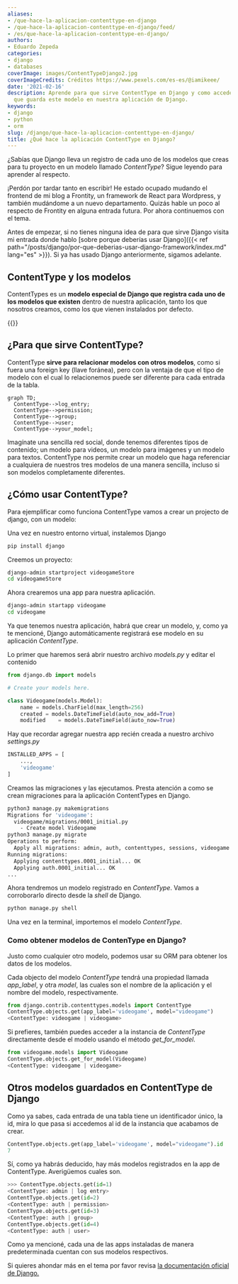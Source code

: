 ```yaml
---
aliases:
- /que-hace-la-aplicacion-contenttype-en-django
- /que-hace-la-aplicacion-contenttype-en-django/feed/
- /es/que-hace-la-aplicacion-contenttype-en-django/
authors:
- Eduardo Zepeda
categories:
- django
- databases
coverImage: images/ContentTypeDjango2.jpg
coverImageCredits: Créditos https://www.pexels.com/es-es/@iamikeee/
date: '2021-02-16'
description: Aprende para que sirve ContentType en Django y como acceder a la información
  que guarda este modelo en nuestra aplicación de Django.
keywords:
- django
- python
- orm
slug: /django/que-hace-la-aplicacion-contenttype-en-django/
title: ¿Qué hace la aplicación ContentType en Django?
---
```


¿Sabías que Django lleva un registro de cada uno de los modelos que creas para tu proyecto en un modelo llamado _ContentType_? Sigue leyendo para aprender al respecto.

¡Perdón por tardar tanto en escribir! He estado ocupado mudando el frontend de mi blog a Frontity, un framework de React para Wordpress, y también mudándome a un nuevo departamento. Quizás hable un poco al respecto de Frontity en alguna entrada futura. Por ahora continuemos con el tema.

Antes de empezar, si no tienes ninguna idea de para que sirve Django visita mi entrada donde hablo [sobre porque deberías usar Django]({{< ref path="/posts/django/por-que-deberias-usar-django-framework/index.md" lang="es" >}}). Si ya has usado Django anteriormente, sigamos adelante.

## ContentType y los modelos

ContentTypes es un **modelo especial de Django que registra cada uno de los modelos que existen** dentro de nuestra aplicación, tanto los que nosotros creamos, como los que vienen instalados por defecto.

{{<ad>}}

## ¿Para que sirve ContentType?

ContentType **sirve para relacionar modelos con otros modelos**, como si fuera una foreign key (llave foránea), pero con la ventaja de que el tipo de modelo con el cual lo relacionemos puede ser diferente para cada entrada de la tabla.

``` mermaid
graph TD;
  ContentType-->log_entry;
  ContentType-->permission;
  ContentType-->group;
  ContentType-->user;
  ContentType-->your_model;
```

Imagínate una sencilla red social, donde tenemos diferentes tipos de contenido; un modelo para videos, un modelo para imágenes y un modelo para textos. ContentType nos permite crear un modelo que haga referenciar a cualquiera de nuestros tres modelos de una manera sencilla, incluso si son modelos completamente diferentes.

## ¿Cómo usar ContentType?

Para ejemplificar como funciona ContentType vamos a crear un projecto de django, con un modelo:

Una vez en nuestro entorno virtual, instalemos Django

```bash
pip install django
```

Creemos un proyecto:

```bash
django-admin startproject videogameStore
cd videogameStore
```

Ahora crearemos una app para nuestra aplicación.

```bash
django-admin startapp videogame
cd videogame
```

Ya que tenemos nuestra aplicación, habrá que crear un modelo, y, como ya te mencioné, Django automáticamente registrará ese modelo en su aplicación _ContentType_.

Lo primer que haremos será abrir nuestro archivo _models.py_ y editar el contenido

```python
from django.db import models

# Create your models here.

class Videogame(models.Model):
    name = models.CharField(max_length=256)
    created = models.DateTimeField(auto_now_add=True)
    modified    = models.DateTimeField(auto_now=True)
```

Hay que recordar agregar nuestra app recién creada a nuestro archivo _settings.py_

```python
INSTALLED_APPS = [
    ...,
    'videogame'
]
```

Creamos las migraciones y las ejecutamos. Presta atención a como se crean migraciones para la aplicación ContentTypes en Django.

```bash
python3 manage.py makemigrations
Migrations for 'videogame':
  videogame/migrations/0001_initial.py
    - Create model Videogame
python3 manage.py migrate
Operations to perform:
  Apply all migrations: admin, auth, contenttypes, sessions, videogame
Running migrations:
  Applying contenttypes.0001_initial... OK
  Applying auth.0001_initial... OK
...
```

Ahora tendremos un modelo registrado en _ContentType_. Vamos a corroborarlo directo desde la _shell_ de Django.

```python
python manage.py shell
```

Una vez en la terminal, importemos el modelo _ContentType_.

### Como obtener modelos de ContenType en Django?

Justo como cualquier otro modelo, podemos usar su ORM para obtener los datos de los modelos.

Cada objecto del modelo _ContentType_ tendrá una propiedad llamada _app\_label_, y otra _model_, las cuales son el nombre de la aplicación y el nombre del modelo, respectivamente.

```python
from django.contrib.contenttypes.models import ContentType
ContentType.objects.get(app_label='videogame', model="videogame")
<ContentType: videogame | videogame>
```

Si prefieres, también puedes acceder a la instancia de _ContentType_ directamente desde el modelo usando el método _get\_for\_model_.

```python
from videogame.models import Videogame
ContentType.objects.get_for_model(Videogame)
<ContentType: videogame | videogame>
```

## Otros modelos guardados en ContentType de Django

Como ya sabes, cada entrada de una tabla tiene un identificador único, la id, mira lo que pasa si accedemos al id de la instancia que acabamos de crear.

```python
ContentType.objects.get(app_label='videogame', model="videogame").id
7
```

Sí, como ya habrás deducido, hay más modelos registrados en la app de ContentType. Averigüemos cuales son.

```python
>>> ContentType.objects.get(id=1)
<ContentType: admin | log entry>
ContentType.objects.get(id=2)
<ContentType: auth | permission>
ContentType.objects.get(id=3)
<ContentType: auth | group>
ContentType.objects.get(id=4)
<ContentType: auth | user>
```

Como ya mencioné, cada una de las apps instaladas de manera predeterminada cuentan con sus modelos respectivos.

Si quieres ahondar más en el tema por favor revisa [la documentación oficial de Django.](https://docs.djangoproject.com/en/3.1/ref/contrib/contenttypes/)